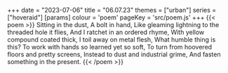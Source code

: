 +++
date = "2023-07-06"
title = "06.07.23"
themes = ["urban"]
series = ["hoveraid"]
[params]
  colour = 'poem'
  pageKey = 'src/poem.js'
+++
{{< poem >}}
Sitting in the dust,
A bolt in hand,
Like gleaming lightning to the threaded hole it flies,
And I ratchet in an ordered rhyme,
With yellow compound coated thick,
I toil away on metal flesh,
What humble thing is this?
To work with hands so learned yet so soft,
To turn from hoovered floors and pretty screens,
Instead to dust and industrial grime,
And fasten something in the present.
{{< /poem >}}